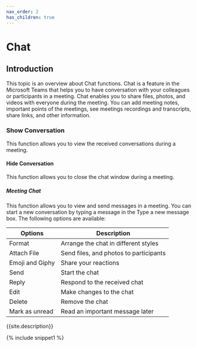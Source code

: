```yaml
---
nav_order: 2
has_children: true
---
```


# Chat

## Introduction
This topic is an overview about Chat functions. Chat is a feature in the Microsoft Teams that helps you to have conversation with your colleagues or participants in a meeting. Chat enables you to share files, photos, and videos with everyone during the meeting. You can add meeting notes, important points of the meetings, see meetings recordings and transcripts, share links, and other information. 

### Show Conversation 
This function allows you to view the received conversations during a meeting.
#### Hide Conversation
This function allows you to close the chat window during a meeting. 

##### Meeting Chat
This function allows you to view and send messages in a meeting. You can start a new conversation by typing a message in the Type a new message box. The following options are available:

|Options | Description |
|--------|-------------|
|Format |Arrange the chat in different styles |
|Attach File |Send files, and photos to participants|
|Emoji and Giphy |Share your reactions|
|Send| Start the chat |
|Reply |Respond to the received chat |
|Edit |Make changes to the chat|
|Delete|Remove the chat|
|Mark as unread|Read an important message later |

{{site.description}}

{% include snippet1 %}
